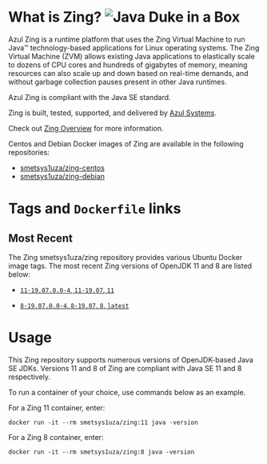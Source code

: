 What is Zing? ![Java Duke in a Box][1]
======================================

Azul Zing is a runtime platform that uses the Zing Virtual Machine to run Java™ technology-based applications for Linux operating systems. The Zing Virtual Machine (ZVM) allows existing Java applications to elastically scale to dozens of CPU cores and hundreds of gigabytes of memory, meaning resources can also scale up and down based on real-time demands, and without garbage collection pauses present in other Java runtimes.

Azul Zing is compliant with the Java SE standard. 

Zing is built, tested, supported, and delivered by [Azul Systems][2].

Check out [Zing Overview][3] for more information.

Centos and Debian Docker images of Zing are available in the following repositories:

  * [smetsys1uza/zing-centos][5]
  * [smetsys1uza/zing-debian][6]

Tags and `Dockerfile` links
===========================

Most Recent
-----------

The Zing smetsys1uza/zing repository provides various Ubuntu Docker image tags. The most recent Zing versions of OpenJDK 11 and 8 are listed below:

 * [`11-19.07.0.0-4`, `11-19.07`, `11`][84]

 * [`8-19.07.0.0-4`, `8-19.07`, `8`, `latest`][53]


Usage
=====

This Zing repository supports numerous versions of OpenJDK-based Java SE JDKs. Versions 11 and 8 of Zing are compliant with Java SE 11 and 8 respectively.

To run a container of your choice, use commands below as an example.

For a Zing 11 container, enter:

    docker run -it --rm smetsys1uza/zing:11 java -version

For a Zing 8 container, enter:

    docker run -it --rm smetsys1uza/zing:8 java -version


  [1]: https://www.azul.com/files/ZuluDocker60.gif
  [2]: http://www.azul.com/zing
  [3]: https://www.azul.com/products/zing/
  [5]: https://hub.docker.com/r/smetsys1uza/zing-centos
  [6]: https://hub.docker.com/r/smetsys1uza/zing-debian
  [53]: https://github.com/alex01t/zing/blob/master/ubuntu/8-19.07.0.0-4/Dockerfile
  [84]: https://github.com/alex01t/zing/blob/master/ubuntu/11-19.07.0.0-4/Dockerfile
  
